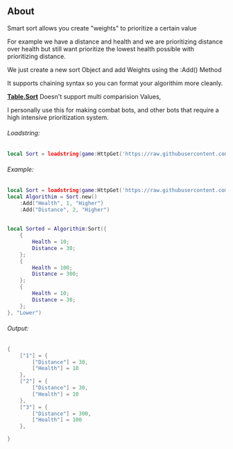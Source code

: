 ## About
Smart sort allows you create "weights" to prioritize a certain value

For example we have a distance and health and we are prioritizing distance over health but still want prioritize the lowest health possible with prioritizing distance.

We just create a new sort Object
and add Weights using the :Add() Method

It supports chaining syntax so you can format your algorithim more cleanly.

**[Table.Sort](https://www.lua.org/pil/19.3.html)** Doesn't support multi comparision Values,

I personally use this for making combat bots, and other bots that require a high intensive prioritization system.

###### Loadstring:
```lua
local Sort = loadstring(game:HttpGet('https://raw.githubusercontent.com/Perthys/BetterSortingAlgorithim/main/main.lua'))()
```

###### Example:

```lua
local Sort = loadstring(game:HttpGet('https://raw.githubusercontent.com/Perthys/BetterSortingAlgorithim/main/main.lua'))()
local Algorithim = Sort.new()
    :Add("Health", 1, "Higher")
    :Add("Distance", 2, "Higher")
    
    
local Sorted = Algorithim:Sort({
    {
        Health = 10;
        Distance = 30;
    };
    {
        Health = 100;
        Distance = 300;
    };
    {
        Health = 10;
        Distance = 30;
    };
}, "Lower")
```

###### Output:
```lua
{
    ["1"] = {
        ["Distance"] = 30,
        ["Health"] = 10
    },
    ["2"] = {
        ["Distance"] = 30,
        ["Health"] = 10
    },
    ["3"] = {
        ["Distance"] = 300,
        ["Health"] = 100
    },

}
```
